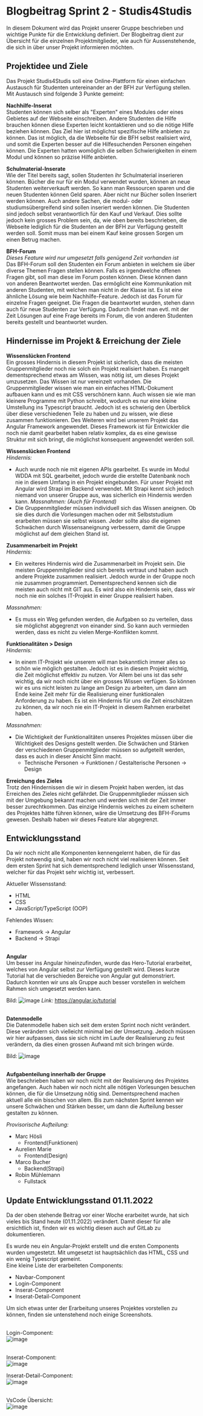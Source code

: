 # Blogbeitrag Sprint 2 - Studis4Studis
In diesem Dokument wird das Projekt unserer Gruppe beschrieben und wichtige Punkte für die Entwicklung definiert. Der Blogbeitrag dient zur Übersicht für die einzelnen Projektmitglieder, wie auch für Aussenstehende, die sich in über unser Projekt informieren möchten.
<br>

## Projektidee und Ziele
Das Projekt Studis4Studis soll eine Online-Plattform für einen einfachen Austausch für Studenten untereinander an der BFH zur Verfügung stellen.<br> Mit Austausch sind folgende 3 Punkte gemeint: 

**Nachhilfe-Inserat**<br>
Studenten können sich selber als "Experten" eines Modules oder eines Gebietes auf der Webseite einschreiben. Andere Studenten die Hilfe brauchen können diese Experten leicht kontaktieren und so die nötige Hilfe beziehen können. Das Ziel hier ist möglichst spezifische Hilfe anbieten zu können. Das ist möglich, da die Webseite für die BFH selbst realisiert wird, und somit die Experten besser auf die Hilfesuchenden Personen eingehen können. Die Experten hatten womöglich die selben Schwierigkeiten in einem Modul und können so präzise Hilfe anbieten. 

**Schulmaterial-Inserate**<br>
Wie der Titel bereits sagt, sollen Studenten ihr Schulmaterial inserieren können. Bücher die nur für ein Modul verwendet wurden, können an neue Studenten weiterverkauft werden. So kann man Ressourcen sparen und die neuen Studenten können Geld sparen. Aber nicht nur Bücher sollen Inseriert werden können. Auch andere Sachen, die modul- oder studiumsübergreifend sind sollen inseriert werden können. Die Studenten sind jedoch selbst verantwortlich für den Kauf und Verkauf. Dies sollte jedoch kein grosses Problem sein, da, wie oben bereits beschrieben, die Webseite lediglich für die Studenten an der BFH zur Verfügung gestellt werden soll. Somit muss man bei einem Kauf keine grossen Sorgen um einen Betrug machen.

**BFH-Forum**<br>
*Dieses Feature wird nur umgesetzt falls genügend Zeit vorhanden ist* <br>
Das BFH-Forum soll den Studenten ein Forum anbieten in welchem sie über diverse Themen Fragen stellen können. Falls es irgendwelche offenen Fragen gibt, soll man diese im Forum posten können. Diese können dann von anderen Beantwortet werden. Das ermöglicht eine Kommunikation mit anderen Studenten, mit welchen man nicht in der Klasse ist. Es ist eine ähnliche Lösung wie beim Nachhilfe-Feature. Jedoch ist das Forum für einzelne Fragen geeignet. Die Fragen die beantwortet wurden, stehen dann auch für neue Studenten zur Verfügung. Dadurch findet man evtl. mit der Zeit Lösungen auf eine Frage bereits im Forum, die von anderen Studenten bereits gestellt und beantwortet wurden.

## Hindernisse im Projekt & Erreichung der Ziele
**Wissenslücken Frontend** <br>
Ein grosses Hindernis in diesem Projekt ist sicherlich, dass die meisten Gruppenmitglieder noch nie solch ein Projekt realisiert haben. Es mangelt dementsprechend etwas am Wissen, was nötig ist, um dieses Projekt umzusetzen. Das Wissen ist nur vereinzelt vorhanden. Die Gruppenmitglieder wissen wie man ein einfaches HTML-Dokument aufbauen kann und es mit CSS verschönern kann. Auch wissen sie wie man kleinere Programme mit Python schreibt, wodurch es nur eine kleine Umstellung ins Typescript braucht. Jedoch ist es schwierig den Überblick über diese verschiedenen Teile zu haben und zu wissen, wie diese zusammen funktionieren. Des Weiteren wird bei unserem Projekt das Angular Framework angewendet. Dieses Framework ist für Entwickler die noch nie damit gearbeitet haben relativ komplex, da es eine gewisse Struktur mit sich bringt, die möglichst konsequent angewendet werden soll.

**Wissenslücken Frontend** <br>
*Hindernis:*
- Auch wurde noch nie mit eigenen APIs gearbeitet. Es wurde im Modul WDDA mit SQL gearbeitet, jedoch wurde die erstellte Datenbank noch nie in diesem Umfang in ein Projekt eingebunden. Für unser Projekt mit Angular wird Strapi im Backend verwendet. Mit Strapi kennt sich jedoch niemand von unserer Gruppe aus, was sicherlich ein Hindernis werden kann. 
*Massnahmen: (Auch für Frontend)*
- Die Gruppenmitglieder müssen individuell sich das Wissen aneignen. Ob sie dies durch die Vorlesungen machen oder mit Selbststudium erarbeiten müssen sie selbst wissen. Jeder sollte also die eigenen Schwächen durch Wissensaneignung verbessern, damit die Gruppe möglichst auf dem gleichen Stand ist.

**Zusammenarbeit im Projekt** <br>
*Hindernis:*
- Ein weiteres Hindernis wird die Zusammenarbeit im Projekt sein. Die meisten Gruppenmitglieder sind sich bereits vertraut und haben auch andere Projekte zusammen realisiert. Jedoch wurde in der Gruppe noch nie zusammen programmiert. Dementsprechend kennen sich die meisten auch nicht mit GIT aus. Es wird also ein Hindernis sein, dass wir noch nie ein solches IT-Projekt in einer Gruppe realisiert haben.

*Massnahmen:*
- Es muss ein Weg gefunden werden, die Aufgaben so zu verteilen, dass sie möglichst abgegrenzt von einander sind. So kann auch vermieden werden, dass es nicht zu vielen Merge-Konflikten kommt.

**Funktionalitäten > Design** <br>
*Hindernis:*
- In einem IT-Projekt wie unserem will man bekanntlich immer alles so schön wie möglich gestalten. Jedoch ist es in diesem Projekt wichtig, die Zeit möglichst effektiv zu nutzen. Vor Allem bei uns ist das sehr wichtig, da wir noch nicht über ein grosses Wissen verfügen. So können wir es uns nicht leisten zu lange am Design zu arbeiten, um dann am Ende keine Zeit mehr für die Realisierung einer funktionalen Anforderung zu haben. Es ist ein Hindernis für uns die Zeit einschätzen zu können, da wir noch nie ein IT-Projekt in diesem Rahmen erarbeitet haben.<br>

*Massnahmen:*
- Die Wichtigkeit der Funktionalitäten unseres Projektes müssen über die Wichtigkeit des Designs gestellt werden. Die Schwächen und Stärken der verschiedenen Gruppenmitglieder müssen so aufgeteilt werden, dass es auch in dieser Ansicht Sinn macht. 
    - Technische Personen -> Funktionen / Gestalterische Personen -> Design

**Erreichung des Zieles**<br>
Trotz den Hindernissen die wir in diesem Projekt haben werden, ist das Erreichen des Zieles nicht gefährdet. Die Gruppenmitglieder müssen sich mit der Umgebung bekannt machen und werden sich mit der Zeit immer besser zurechtkommen. Das einzige Hindernis welches zu einem scheitern des Projektes hätte führen können, wäre die Umsetzung des BFH-Forums gewesen. Deshalb haben wir dieses Feature klar abgegrenzt.

## Entwicklungsstand
Da wir noch nicht alle Komponenten kennengelernt haben, die für das Projekt notwendig sind, haben wir noch nicht viel realisieren können. Seit dem ersten Sprint hat sich dementsprechend lediglich unser Wissensstand, welcher für das Projekt sehr wichtig ist, verbessert.<br>

Aktueller Wissensstand:
- HTML
- CSS
- JavaScript/TypeScript (OOP)

Fehlendes Wissen:
- Framework -> Angular
- Backend -> Strapi

<br>**Angular**<br>
Um besser ins Angular hineinzufinden, wurde das Hero-Tutorial erarbeitet, welches von Angular selbst zur Verfügung gestellt wird. Dieses kurze Tutorial hat die verschieden Bereiche von Angular gut demonstriert. Dadurch konnten wir uns als Gruppe auch besser vorstellen in welchem Rahmen sich umgesetzt werden kann.<br>

Bild: 
![image](/uploads/6fd847df7504300473492e869ffb7aed/image.png)
*Link:* https://angular.io/tutorial

<br>**Datenmodelle**<br>
Die Datenmodelle haben sich seit dem ersten Sprint noch nicht verändert. Diese verändern sich vielleicht minimal bei der Umsetzung. Jedoch müssen wir hier aufpassen, dass sie sich nicht im Laufe der Realisierung zu fest verändern, da dies einen grossen Aufwand mit sich bringen würde.<br>

Bild: 
![image](/uploads/ac3e7c0c7d250552af0ebcb0494642dd/image.png)

<br>**Aufgabenteilung innerhalb der Gruppe**<br>
Wie beschrieben haben wir noch nicht mit der Realisierung des Projektes angefangen. Auch haben wir noch nicht alle nötigen Vorlesungen besuchen können, die für die Umsetzung nötig sind. Dementsprechend machen aktuell alle ein bisschen von allem. Bis zum nächsten Sprint kennen wir unsere Schwächen und Stärken besser, um dann die Aufteilung besser gestalten zu können.<br>

*Provisorische Aufteilung:*
- Marc Hösli
    - Frontend(Funktionen)
- Aurelien Marie
    - Frontend(Design)
- Marco Bucher
    - Backend(Strapi)
- Robin Mühlemann
    - Fullstack

## Update Entwicklungsstand 01.11.2022
Da der oben stehende Beitrag vor einer Woche erarbeitet wurde, hat sich vieles bis Stand heute (01.11.2022) verändert. Damit dieser für alle ersichtlich ist, finden wir es wichtig diesen auch auf GitLab zu dokumentieren. 

Es wurde neu ein Angular-Projekt erstellt und die ersten Components wurden umgestetzt. Mit umgesetzt ist hauptsächlich das HTML, CSS und ein wenig Typescript gemeint.<br>
Eine kleine Liste der erarbeiteten Components:<br>
- Navbar-Component
- Login-Component
- Inserat-Component
- Inserat-Detail-Component

Um sich etwas unter der Erarbeitung unseres Projektes vorstellen zu können, finden sie untenstehend noch einige Screenshots.
<br><br>

Login-Component:<br>
![image](/uploads/a9d9a69fa4c2b06690fd37a4d177f2f3/Bildschirmfoto_2022-11-01_um_22.25.59.png)<br>
<br>

Inserat-Component:<br>
![image](/uploads/e57589a8b911686c01ac3f0b73e4bfc6/Bildschirmfoto_2022-11-01_um_22.26.10.png)<br>

Inserat-Detail-Component:<br>
![image](/uploads/ce9fe0eaec40222fd833a093f4e66d8b/Bildschirmfoto_2022-11-01_um_22.26.21.png)<br>
<br>

VsCode Übersicht:<br>
![image](/uploads/db9cc9d9cc274cbf75d7d2fa5d83ba88/Bildschirmfoto_2022-11-01_um_22.29.20.png)<br>



